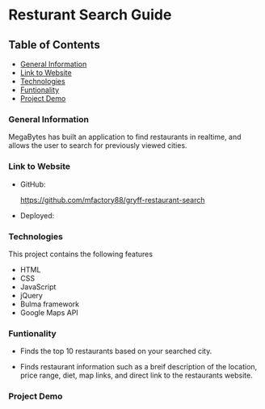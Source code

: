 # Resturant Search Guide

## Table of Contents

* [General Information](#General-Inforamtion)
* [Link to Website](#Link-to-Website)
* [Technologies](#Technologies)
* [Funtionality](#Funtionality)
* [Project Demo](#Project-Demo)

### General Information

MegaBytes has built an application to find restaurants in realtime, and allows the user to search for previously viewed cities.

### Link to Website

* GitHub:

    https://github.com/mfactory88/gryff-restaurant-search

* Deployed:

### Technologies

This project contains the following features

* HTML
* CSS
* JavaScript
* jQuery
* Bulma framework
* Google Maps API

### Funtionality

* Finds the top 10 restaurants based on your searched city.

* Finds restaurant information such as a breif description of the location, price range, diet, map links, and direct link to the restaurants website.

### Project Demo
